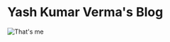 # Yash Kumar Verma's Blog

![That's me](https://avatars3.githubusercontent.com/u/14032427?s=460&v=4 "That's me")